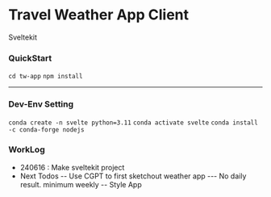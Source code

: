 # Travel Weather App Client

Sveltekit

### QuickStart

`cd tw-app`
`npm install`

---

### Dev-Env Setting
`conda create -n svelte python=3.11`
`conda activate svelte`
`conda install -c conda-forge nodejs`

### WorkLog

- 240616 : Make sveltekit project
- Next Todos
  -- Use CGPT to first sketchout weather app
  --- No daily result. minimum weekly
  -- Style App
